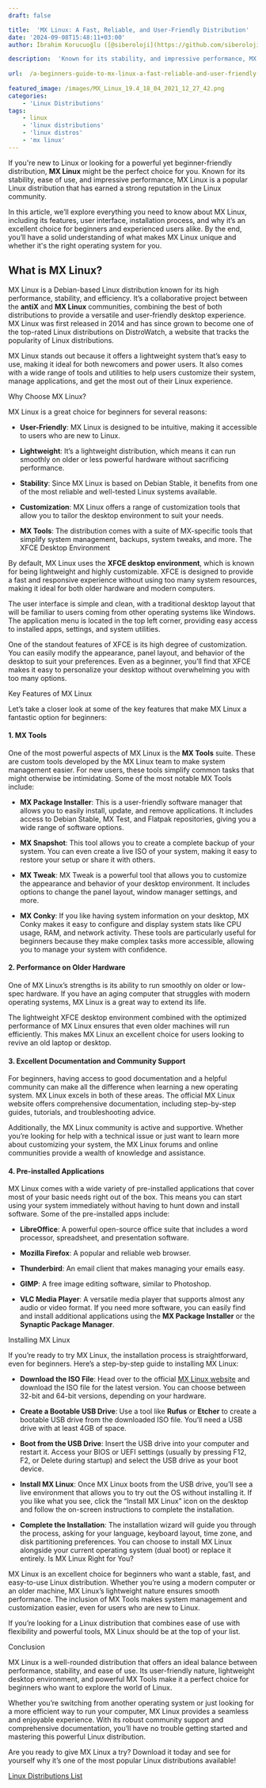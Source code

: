 ```yaml
---
draft: false

title:  'MX Linux: A Fast, Reliable, and User-Friendly Distribution'
date: '2024-09-08T15:48:11+03:00'
author: İbrahim Korucuoğlu ([@siberoloji](https://github.com/siberoloji))

description:  'Known for its stability, and impressive performance, MX Linux is a popular Linux distribution that has earned a strong reputation in the Linux community.' 
 
url:  /a-beginners-guide-to-mx-linux-a-fast-reliable-and-user-friendly-distribution/
 
featured_image: /images/MX_Linux_19.4_18_04_2021_12_27_42.png
categories:
    - 'Linux Distributions'
tags:
    - linux
    - 'linux distributions'
    - 'linux distros'
    - 'mx linux'
---
```

If you're new to Linux or looking for a powerful yet beginner-friendly distribution, **MX Linux** might be the perfect choice for you. Known for its stability, ease of use, and impressive performance, MX Linux is a popular Linux distribution that has earned a strong reputation in the Linux community.

In this article, we’ll explore everything you need to know about MX Linux, including its features, user interface, installation process, and why it’s an excellent choice for beginners and experienced users alike. By the end, you’ll have a solid understanding of what makes MX Linux unique and whether it's the right operating system for you.

## What is MX Linux?

MX Linux is a Debian-based Linux distribution known for its high performance, stability, and efficiency. It’s a collaborative project between the **antiX** and **MX Linux** communities, combining the best of both distributions to provide a versatile and user-friendly desktop experience. MX Linux was first released in 2014 and has since grown to become one of the top-rated Linux distributions on DistroWatch, a website that tracks the popularity of Linux distributions.

MX Linux stands out because it offers a lightweight system that’s easy to use, making it ideal for both newcomers and power users. It also comes with a wide range of tools and utilities to help users customize their system, manage applications, and get the most out of their Linux experience.

Why Choose MX Linux?

MX Linux is a great choice for beginners for several reasons:
* **User-Friendly**: MX Linux is designed to be intuitive, making it accessible to users who are new to Linux.

* **Lightweight**: It’s a lightweight distribution, which means it can run smoothly on older or less powerful hardware without sacrificing performance.

* **Stability**: Since MX Linux is based on Debian Stable, it benefits from one of the most reliable and well-tested Linux systems available.

* **Customization**: MX Linux offers a range of customization tools that allow you to tailor the desktop environment to suit your needs.

* **MX Tools**: The distribution comes with a suite of MX-specific tools that simplify system management, backups, system tweaks, and more.
The XFCE Desktop Environment

By default, MX Linux uses the **XFCE desktop environment**, which is known for being lightweight and highly customizable. XFCE is designed to provide a fast and responsive experience without using too many system resources, making it ideal for both older hardware and modern computers.

The user interface is simple and clean, with a traditional desktop layout that will be familiar to users coming from other operating systems like Windows. The application menu is located in the top left corner, providing easy access to installed apps, settings, and system utilities.

One of the standout features of XFCE is its high degree of customization. You can easily modify the appearance, panel layout, and behavior of the desktop to suit your preferences. Even as a beginner, you’ll find that XFCE makes it easy to personalize your desktop without overwhelming you with too many options.

Key Features of MX Linux

Let’s take a closer look at some of the key features that make MX Linux a fantastic option for beginners:
#### 1. MX Tools

One of the most powerful aspects of MX Linux is the **MX Tools** suite. These are custom tools developed by the MX Linux team to make system management easier. For new users, these tools simplify common tasks that might otherwise be intimidating. Some of the most notable MX Tools include:
* **MX Package Installer**: This is a user-friendly software manager that allows you to easily install, update, and remove applications. It includes access to Debian Stable, MX Test, and Flatpak repositories, giving you a wide range of software options.

* **MX Snapshot**: This tool allows you to create a complete backup of your system. You can even create a live ISO of your system, making it easy to restore your setup or share it with others.

* **MX Tweak**: MX Tweak is a powerful tool that allows you to customize the appearance and behavior of your desktop environment. It includes options to change the panel layout, window manager settings, and more.

* **MX Conky**: If you like having system information on your desktop, MX Conky makes it easy to configure and display system stats like CPU usage, RAM, and network activity.
These tools are particularly useful for beginners because they make complex tasks more accessible, allowing you to manage your system with confidence.
#### 2. Performance on Older Hardware

One of MX Linux’s strengths is its ability to run smoothly on older or low-spec hardware. If you have an aging computer that struggles with modern operating systems, MX Linux is a great way to extend its life.

The lightweight XFCE desktop environment combined with the optimized performance of MX Linux ensures that even older machines will run efficiently. This makes MX Linux an excellent choice for users looking to revive an old laptop or desktop.
#### 3. Excellent Documentation and Community Support

For beginners, having access to good documentation and a helpful community can make all the difference when learning a new operating system. MX Linux excels in both of these areas. The official MX Linux website offers comprehensive documentation, including step-by-step guides, tutorials, and troubleshooting advice.

Additionally, the MX Linux community is active and supportive. Whether you’re looking for help with a technical issue or just want to learn more about customizing your system, the MX Linux forums and online communities provide a wealth of knowledge and assistance.
#### 4. Pre-installed Applications

MX Linux comes with a wide variety of pre-installed applications that cover most of your basic needs right out of the box. This means you can start using your system immediately without having to hunt down and install software. Some of the pre-installed apps include:
* **LibreOffice**: A powerful open-source office suite that includes a word processor, spreadsheet, and presentation software.

* **Mozilla Firefox**: A popular and reliable web browser.

* **Thunderbird**: An email client that makes managing your emails easy.

* **GIMP**: A free image editing software, similar to Photoshop.

* **VLC Media Player**: A versatile media player that supports almost any audio or video format.
If you need more software, you can easily find and install additional applications using the **MX Package Installer** or the **Synaptic Package Manager**.

Installing MX Linux

If you’re ready to try MX Linux, the installation process is straightforward, even for beginners. Here’s a step-by-step guide to installing MX Linux:
* **Download the ISO File**: Head over to the official <a href="https://mxlinux.org/">MX Linux website</a> and download the ISO file for the latest version. You can choose between 32-bit and 64-bit versions, depending on your hardware.

* **Create a Bootable USB Drive**: Use a tool like **Rufus** or **Etcher** to create a bootable USB drive from the downloaded ISO file. You’ll need a USB drive with at least 4GB of space.

* **Boot from the USB Drive**: Insert the USB drive into your computer and restart it. Access your BIOS or UEFI settings (usually by pressing F12, F2, or Delete during startup) and select the USB drive as your boot device.

* **Install MX Linux**: Once MX Linux boots from the USB drive, you’ll see a live environment that allows you to try out the OS without installing it. If you like what you see, click the “Install MX Linux” icon on the desktop and follow the on-screen instructions to complete the installation.

* **Complete the Installation**: The installation wizard will guide you through the process, asking for your language, keyboard layout, time zone, and disk partitioning preferences. You can choose to install MX Linux alongside your current operating system (dual boot) or replace it entirely.
Is MX Linux Right for You?

MX Linux is an excellent choice for beginners who want a stable, fast, and easy-to-use Linux distribution. Whether you’re using a modern computer or an older machine, MX Linux’s lightweight nature ensures smooth performance. The inclusion of MX Tools makes system management and customization easier, even for users who are new to Linux.

If you’re looking for a Linux distribution that combines ease of use with flexibility and powerful tools, MX Linux should be at the top of your list.

Conclusion

MX Linux is a well-rounded distribution that offers an ideal balance between performance, stability, and ease of use. Its user-friendly nature, lightweight desktop environment, and powerful MX Tools make it a perfect choice for beginners who want to explore the world of Linux.

Whether you’re switching from another operating system or just looking for a more efficient way to run your computer, MX Linux provides a seamless and enjoyable experience. With its robust community support and comprehensive documentation, you’ll have no trouble getting started and mastering this powerful Linux distribution.

Are you ready to give MX Linux a try? Download it today and see for yourself why it’s one of the most popular Linux distributions available!

<a href="https://www.siberoloji.com/a-list-of-popular-linux-distributions/" target="_blank" rel="noopener" title="">Linux Distributions List</a>
